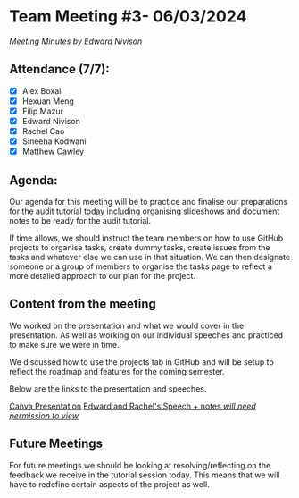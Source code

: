 # Team Meeting #3- 06/03/2024

*Meeting Minutes by Edward Nivison*

## Attendance (7/7):

- [X] Alex Boxall
- [X] Hexuan Meng
- [X] Filip Mazur
- [X] Edward Nivison
- [X] Rachel Cao
- [X] Sineeha Kodwani
- [X] Matthew Cawley

## Agenda:

Our agenda for this meeting will be to practice and finalise our preparations for the audit tutorial today including organising slideshows and document notes to be ready for the audit tutorial.

If time allows, we should instruct the team members on how to use GitHub projects to organise tasks, create dummy tasks, create issues from the tasks and whatever else we can use in that situation.
We can then designate someone or a group of members to organise the tasks page to reflect a more detailed approach to our plan for the project.

## Content from the meeting

We worked on the presentation and what we would cover in the presentation. As well as working on our individual speeches and practiced to make sure we were in time.

We discussed how to use the projects tab in GitHub and will be setup to reflect the roadmap and features for the coming semester.

Below are the links to the presentation and speeches.

[Canva Presentation](https://www.canva.com/design/DAF-msIMp9w/NZ4hKyk_-IFKfNf41MPwKw/edit)
[Edward and Rachel's Speech + notes *will need permission to view*](https://docs.google.com/document/d/1wAqQrHdYigx1JuhPu2s08gmMl0OfHEZbPMLS9Rtg3JY/edit)

## Future Meetings

For future meetings we should be looking at resolving/reflecting on the feedback we receive in the tutorial session today. This means that we will have to redefine certain aspects of the project as well.

